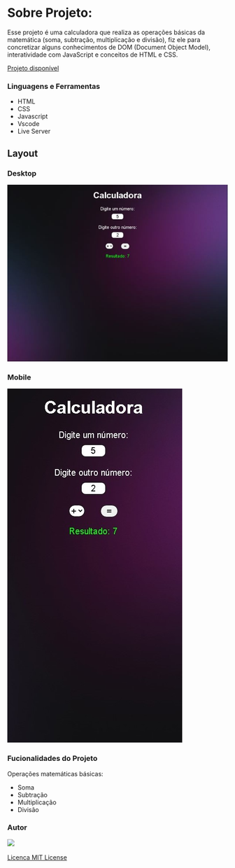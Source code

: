 # Sobre Projeto:

Esse projeto é uma calculadora que realiza as operações básicas da matemática (soma, subtração, multiplicação e divisão), fiz ele para concretizar alguns conhecimentos de DOM (Document Object Model), interatividade com JavaScript e conceitos de HTML e CSS.


[Projeto disponível](https://reuel02.github.io/calculator/)

### Linguagens e Ferramentas

- HTML
- CSS
- Javascript
- Vscode
- Live Server

## Layout

### Desktop

<img style="width: 400; height: 200;" src=".github/print-desktop.jpg"/>

### Mobile

<img style="width: 200; height: 400;" src=".github/print-mobile.jpg"/>

### Fucionalidades do Projeto

Operações matemáticas básicas:

-  Soma
-  Subtração
-  Multiplicação
-  Divisão


### Autor

<a href="https://github.com/reuel02">
<img src="https://avatars.githubusercontent.com/u/122569598?v=4" width="70px" />
</a>

[Licenca MIT License](http://creativecommons.org/licenses/by)
